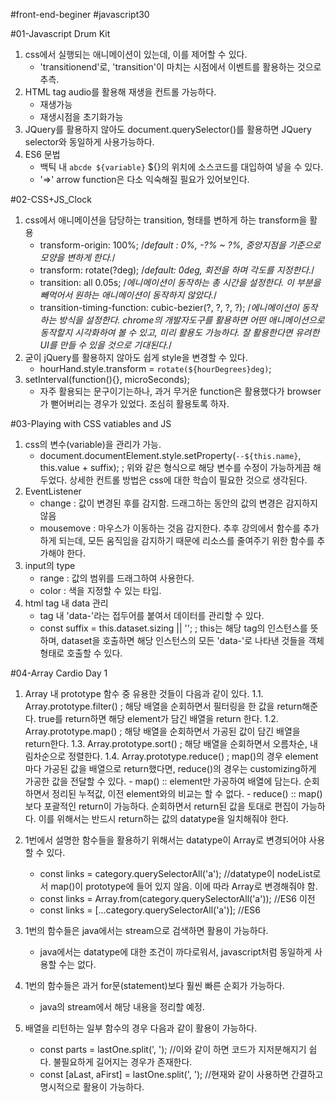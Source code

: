 #front-end-beginer
#javascript30

#01-Javascript Drum Kit
1. css에서 실행되는 애니메이션이 있는데, 이를 제어할 수 있다. 
    - 'transitionend'로, 'transition'이 마치는 시점에서 이벤트를 활용하는 것으로 추측.
2. HTML tag audio를 활용해 재생을 컨트롤 가능하다.
    - 재생가능
    - 재생시점을 초기화가능
3. JQuery를 활용하지 않아도 document.querySelector()를 활용하면 JQuery selector와 동일하게 사용가능하다.
4. ES6 문법
    - 백틱 내 `abcde ${variable}` ${}의 위치에 소스코드를 대입하여 넣을 수 있다.
    - '=>' arrow function은 다소 익숙해질 필요가 있어보인다.

#02-CSS+JS_Clock
1. css에서 애니메이션을 담당하는 transition, 형태를 변하게 하는 transform을 활용
    - transform-origin: 100%; /*default : 0%, -?% ~ ?%, 중앙지점을 기준으로 모양을 변하게 한다.*/
    - transform: rotate(?deg); /*default: 0deg, 회전을 하며 각도를 지정한다.*/
    - transition: all 0.05s; /*에니메이션이 동작하는 총 시간을 설정한다. 이 부분을 빼먹어서 원하는 애니메이션이 동작하지 않았다.*/
    - transition-timing-function: cubic-bezier(?, ?, ?, ?); /*에니메이션이 동작하는 방식을 설정한다. chrome의 개발자도구를 활용하면 어떤 애니메이션으로 동작할지 시각화하여 볼 수 있고, 미리 활용도 가능하다. 잘 활용한다면 유려한 UI를 만들 수 있을 것으로 기대된다.*/
2. 굳이 jQuery를 활용하지 않아도 쉽게 style을 변경할 수 있다.
    - hourHand.style.transform = `rotate(${hourDegrees}deg)`;
3. setInterval(function(){}, microSeconds);
    - 자주 활용되는 문구이기는하나, 과거 무거운 function은 활용했다가 browser가 뻗어버리는 경우가 있었다. 조심히 활용토록 하자.

#03-Playing with CSS vatiables and JS
1. css의 변수(variable)을 관리가 가능.
    - document.documentElement.style.setProperty(`--${this.name}`, this.value + suffix);
      ; 위와 같은 형식으로 해당 변수를 수정이 가능하게끔 해두었다. 상세한 컨트롤 방법은 css에 대한 학습이 필요한 것으로 생각된다.
2. EventListener
    - change : 값이 변경된 후를 감지함. 드래그하는 동안의 값의 변경은 감지하지 않음
    - mousemove : 마우스가 이동하는 것음 감지한다. 추후 강의에서 함수를 추가하게 되는데, 모든 움직임을 감지하기 때문에 리소스를 줄여주기 위한 함수를 추가해야 한다.
3. input의 type
    - range : 값의 범위를 드래그하여 사용한다.
    - color : 색을 지정할 수 있는 타입.
4. html tag 내 data 관리
    - tag 내 'data-'라는 접두어를 붙여서 데이터를 관리할 수 있다.
    - const suffix = this.dataset.sizing || '';
        ; this는 해당 tag의 인스턴스를 뜻하며, dataset을 호출하면 해당 인스턴스의 모든 'data-'로 나타낸 것들을 객체형태로 호출할 수 있다.

#04-Array Cardio Day 1
1. Array 내 prototype 함수 중 유용한 것들이 다음과 같이 있다.
    1.1. Array.prototype.filter()
        ; 해당 배열을 순회하면서 필터링을 한 값을 return해준다. true를 return하면 해당 element가 담긴 배열을 return 한다.
    1.2. Array.prototype.map()
        ; 해당 배열을 순회하면서 가공된 값이 담긴 배열을 return한다.
    1.3. Array.prototype.sort()
        ; 해당 배열을 순회하면서 오름차순, 내림차순으로 정렬한다.
    1.4. Array.prototype.reduce()
        ; map()의 경우 element마다 가공된 값을 배열으로 return했다면, reduce()의 경우는 customizing하게 가공한 값을 전달할 수 있다.
        - map() :: element만 가공하여 배열에 담는다. 순회하면서 정리된 누적값, 이전 element와의 비교는 할 수 없다.
        - reduce() :: map()보다 포괄적인 return이 가능하다. 순회하면서 return된 값을 토대로 편집이 가능하다. 이를 위해서는 반드시 return하는 값의 datatype을 일치해줘야 한다.

2. 1번에서 설명한 함수들을 활용하기 위해서는 datatype이 Array로 변경되어야 사용할 수 있다.
    - const links = category.querySelectorAll('a');     //datatype이 nodeList로서 map()이 prototype에 들어 있지 않음. 이에 따라 Array로 변경해줘야 함.
    - const links = Array.from(category.querySelectorAll('a'));   //ES6 이전
    - const links = [...category.querySelectorAll('a')];   //ES6

3. 1번의 함수들은 java에서는 stream으로 검색하면 활용이 가능하다.
    - java에서는 datatype에 대한 조건이 까다로워서, javascript처럼 동일하게 사용할 수는 없다.

4. 1번의 함수들은 과거 for문(statement)보다 훨씬 빠른 순회가 가능하다.
    - java의 stream에서 해당 내용을 정리할 예정.

5. 배열을 리턴하는 일부 함수의 경우 다음과 같이 활용이 가능하다.
    - const parts = lastOne.split(', ');          //이와 같이 하면 코드가 지저분해지기 쉽다. 불필요하게 길어지는 경우가 존재한다.
    - const [aLast, aFirst] = lastOne.split(', ');  //현재와 같이 사용하면 간결하고 명시적으로 활용이 가능하다.
